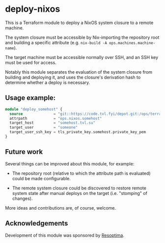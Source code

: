 deploy-nixos
============

This is a Terraform module to deploy a NixOS system closure to a
remote machine.

The system closure must be accessible by Nix-importing the repository
root and building a specific attribute
(e.g. `nix-build -A ops.machines.machine-name`).

The target machine must be accessible normally over SSH, and an SSH
key must be used for access.

Notably this module separates the evaluation of the system closure from building
and deploying it, and uses the closure's derivation hash to determine whether a
deploy is necessary.

## Usage example:

```terraform
module "deploy_somehost" {
  source              = "git::https://code.tvl.fyi/depot.git:/ops/terraform/deploy-nixos.git"
  attrpath            = "ops.nixos.somehost"
  target_host         = "somehost.tvl.su"
  target_user         = "someone"
  target_user_ssh_key = tls_private_key.somehost.private_key_pem
}
```

## Future work

Several things can be improved about this module, for example:

* The repository root (relative to which the attribute path is evaluated) could
  be made configurable.

* The remote system closure could be discovered to restore remote system state
  after manual deploys on the target (i.e. "stomping" of changes).

More ideas and contributions are, of course, welcome.

## Acknowledgements

Development of this module was sponsored by [Resoptima](https://resoptima.com/).
